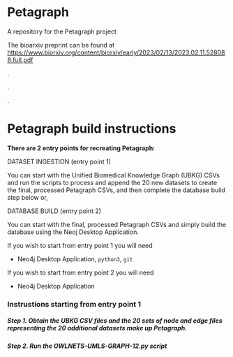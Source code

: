 # Petagraph 
A repository for the Petagraph project

The bioarxiv preprint can be found at https://www.biorxiv.org/content/biorxiv/early/2023/02/13/2023.02.11.528088.full.pdf

.

.

.

# Petagraph build instructions

**There are 2 entry points for recreating Petagraph:**

DATASET INGESTION (entry point 1) 

You can start with the Unified Biomedical Knowledge Graph (UBKG) CSVs and run the scripts to process and append the 20 new datasets to create the final, processed Petagraph CSVs, and then complete the database build step below or,

DATABASE BUILD (entry point 2) 

You can start with the final, processed Petagraph CSVs and simply build the database using the Neoj Desktop Application.

If you wish to start from entry point 1 you will need
- Neo4j Desktop Application, `python3`, `git`
  
If you wish to start from entry point 2 you will need
- Neo4j Desktop Application

### Instrustions starting from entry point 1
##### Step 1. Obtain the UBKG CSV files and the 20 sets of node and edge files representing the 20 additional datasets make up Petagraph.

##### Step 2. Run the OWLNETS-UMLS-GRAPH-12.py script

